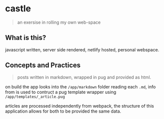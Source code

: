 
# castle

> an exersise in rolling my own web-space

## What is this?

javascript written, server side rendered, netlify hosted, personal webspace.

## Concepts and Practices

> posts written in markdown, wrapped in pug and provided as html.

on build the app looks into the `/app/markdown` folder reading each `.md`, info from is used to contruct a pug template wrapper using `/app/templates/_article.pug`

articles are processed independently from webpack, the structure of this application allows for both to be provided the same data.
